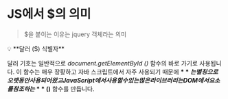 # JS에서 $의 의미

> $을 붙이는 이유는 jquery 객체라는 의미

<aside> 💡 **달러 ($) 식별자**

달러 기호는 일반적으로 *document.getElementById ()* 함수의 바로 가기로 사용됩니다. 이 함수는 매우 장황하고 자바 스크립트에서 자주 사용되기 때문에 **$** 는 별칭으로 오랫동안 사용되어 왔고 JavaScript에서 사용할 수있는 많은 라이브러리는 DOM에서 요소를 참조하는 **$ ()** 함수를 만듭니다.

</aside>